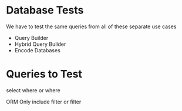 # Database Tests


We have to test the same queries from all of these separate use cases

* Query Builder
* Hybrid Query Builder
* Encode Databases


# Queries to Test

select
where
or where


ORM Only
include
filter
or filter

